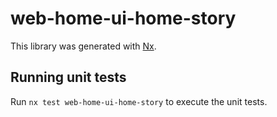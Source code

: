 # web-home-ui-home-story

This library was generated with [Nx](https://nx.dev).

## Running unit tests

Run `nx test web-home-ui-home-story` to execute the unit tests.
